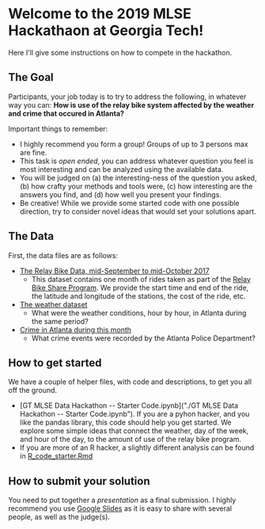 # Welcome to the 2019 MLSE Hackathaon at Georgia Tech!

Here I'll give some instructions on how to compete in the hackathon.

## The Goal

Participants, your job today is to try to address the following, in whatever way you can: **How is use of the relay bike system affected by the weather and crime that occured in Atlanta?**

Important things to remember:
- I highly recommend you form a group! Groups of up to 3 persons max are fine.
- This task is *open ended*, you can address whatever question you feel is most interesting and can be analyzed using the available data. 
- You will be judged on (a) the interesting-ness of the question you asked, (b) how crafty your methods and tools were,  (c) how interesting are the answers you find, and (d) how well you present your findings.
- Be creative! While we provide some started code with one possible direction, try to consider novel ideas that would set your solutions apart.

## The Data

First, the data files are as follows:

- [The Relay Bike Data, mid-September to mid-October 2017](./relay_ride_data_cleaned.csv)
    - This dataset contains one month of rides taken as part of the [Relay Bike Share Program](http://relaybikeshare.com/). We provide the start time and end of the ride, the latitude and longitude of the stations, the cost of the ride, etc.
- [The weather dataset](./atlanta_weather_data_clean.csv)
    - What were the weather conditions, hour by hour, in Atlanta during the same period?
- [Crime in Atlanta during this month](./atlanta_crime_occurance_data_cleaned.csv)
    - What crime events were recorded by the Atlanta Police Department?


## How to get started

We have a couple of helper files, with code and descriptions, to get you all off the ground.

- [GT MLSE Data Hackathon -- Starter Code.ipynb]("./GT MLSE Data Hackathon -- Starter Code.ipynb"). If you are a pyhon hacker, and you like the pandas library, this code should help you get started. We explore some simple ideas that connect the weather, day of the week, and hour of the day, to the amount of use of the relay bike program.
- If you are more of an R hacker, a slightly different analysis can be found in [R_code_starter.Rmd](R_code_starter.Rmd)

## How to submit your solution

You need to put together a *presentation* as a final submission. I highly recommend you use [Google Slides](https://www.google.com/slides/about/) as it is easy to share with several people, as well as the judge(s). 



